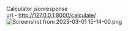 Calculator jsonresponse <br>
url - http://127.0.0.1:8000/calculate/
![Screenshot from 2023-03-01 15-14-00.png](..%2F..%2FPictures%2FScreenshots%2FScreenshot%20from%202023-03-01%2015-14-00.png)